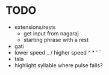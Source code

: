 # TODO

- extensions/rests
  - get input from nagaraj
  - starting phrase with a rest
- gati
- lower speed _ / higher speed ^ * ' `
- tala
- highlight syllable where pulse falls?
